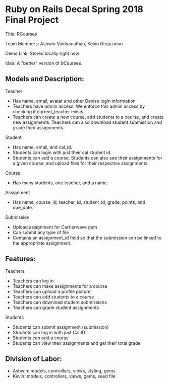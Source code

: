 # Ruby on Rails Decal Spring 2018 Final Project 

Title:​ RCourses

Team Members:​ Ashwin Vaidyanathan, Kevin Deguzman

Demo Link:​ Stored locally right now

Idea: ​A "better" version of bCourses. 

## Models and Description:

Teacher

 + Has name, email, avatar and other Devise login information 
 + Teachers have admin access. We enforce this admin access by checking if current_teacher exists. 
 + Teachers can create a new course, add students to a course, and create new assignments. Teachers can also download student submission and grade their assignments. 

Student
 + Has name, email, and cal_id. 
 + Students can login with just their cal student id. 
 + Students can add a course. Students can also see their assignments for a given course, and upload files for their respective assignments. 
 
Course
 + Has many students, one teacher, and a name.

Assignment
 + Has name, course_id, teacher_id, student_id, grade, points, and due_date. 

Submission
 + Upload assignment for Carrierwave gem
 + Can submit any type of file
 + Contains an assignment_id field so that the submission can be linked to the appropriate assignment. 


## Features:
Teachers
+ Teachers can log in
+ Teachers can make assignments for a course
+ Teachers can upload a profile picture
+ Teachers can add students to a course
+ Teachers can download student submissions
+ Teachers can grade student assignments 

Students
+ Students can submit assignment (submission)
+ Students can log in with just Cal ID
+ Students can add a course 
+ Students can view their assignments and get their total grade


## Division of Labor:
+ Ashwin: models, controllers, views, styling, gems
+ Kevin: models, controllers, views, gems, seed file
